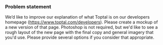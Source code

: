 
### Problem statement
We’d like to improve our explanation of what Toptal is on our developers homepage (https://www.toptal.com/developers). Please create a mockup of a new version of that page. Photoshop is not required, but we'd like to see a rough layout of the new page with the final copy and general imagery that you'd use. Please provide several options if you consider that appropriate.
